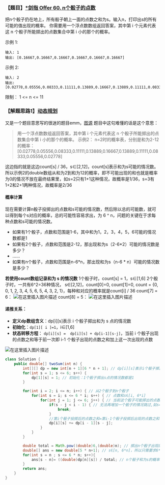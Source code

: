 ### 【题目】[*剑指 Offer 60. n个骰子的点数](https://leetcode-cn.com/problems/nge-tou-zi-de-dian-shu-lcof/)
把n个骰子扔在地上，所有骰子朝上一面的点数之和为s。输入n，打印出s的所有可能的值出现的概率。
你需要用一个浮点数数组返回答案，其中第 i 个元素代表这 n 个骰子所能掷出的点数集合中第 i 小的那个的概率。

示例 1:

	输入: 1
	输出: [0.16667,0.16667,0.16667,0.16667,0.16667,0.16667]
示例 2:

	输入: 2
	输出: [0.02778,0.05556,0.08333,0.11111,0.13889,0.16667,0.13889,0.11111,0.08333,0.05556,0.02778]

限制：
1 <= n <= 11

### 【解题思路1】[动态规划](https://leetcode-cn.com/problems/nge-tou-zi-de-dian-shu-lcof/solution/dong-tai-gui-hua-zhu-shi-qing-xi-by-zn5201314/)
又是一个题目意思写的很迷的题目emm，[图源](https://leetcode-cn.com/problems/nge-tou-zi-de-dian-shu-lcof/solution/di-gui-huo-zhe-die-dai-du-ke-yi-python-and-javascr/)
题目中这句难懂的话是这个意思：
> 用一个浮点数数组返回答案，其中第 i 个元素代表这 n 个骰子所能掷出的点数集合中第 i 小的那个的概率。
> 示例2：
> n=2时的概率表，分别是和为2-12的概率：
> [0.02778,0.05556,0.08333,0.11111,0.13889,0.16667,0.13889,0.11111,0.08333,0.05556,0.02778]

这边指的就是这边count[s] / 36，s∈[2,12]，count[s]表示和为s可能的情况数。
所以示例2的double数组从和为2到和为12的概率，即不可能出现的和也就是概率为0的情况不放在最终结果里，如s=2只有1+1这种情况，故概率是1/36，s=3有1+2和2+1两种情况，故概率是2/36

#### 概率计算
现在需要计算n骰子投掷出的点数和s可能的情况数，然后除以总的可能数，就可以得到每个s对应的概率，总的可能性容易求出，为 6 ^ n，问题的关键在于求每种点数和s可能的情况数。
- 如果有1个骰子，点数和范围是1-6，其中和为1，2，3，4，5，6可能的情况数都是1
- 如果有2个骰子，点数和范围是2-12，那出现和为s（2-6*2）可能的情况数是多少？
- ……
- 如果有n个骰子，点数和范围是n-6*n，那出现和为s（n-6 * n）可能的情况数是多少？

**若使用count数组记录和为 s 的情况数**
1个骰子时，count[s] = 1，s∈[1,6]
2个骰子时，一共有6^2=36种情况， s∈[2,12]，count[0]=0, count[1]=0,  count = {0, 0, 1, 2, 3, 4, 5, 6, 5, 4, 3, 2, 1}，每种和对应的概率就是count[i] / 36
count[7] = 6：
![在这里插入图片描述](https://img-blog.csdnimg.cn/20200623140211896.png?x-oss-process=image/watermark,type_ZmFuZ3poZW5naGVpdGk,shadow_10,text_aHR0cHM6Ly9ibG9nLmNzZG4ubmV0L1h1bkNpeQ==,size_16,color_FFFFFF,t_70)
count[8] = 5：
![在这里插入图片描述](https://img-blog.csdnimg.cn/20200623140231655.png?x-oss-process=image/watermark,type_ZmFuZ3poZW5naGVpdGk,shadow_10,text_aHR0cHM6Ly9ibG9nLmNzZG4ubmV0L1h1bkNpeQ==,size_16,color_FFFFFF,t_70)
#### 递推关系：
- **定义dp数组含义**：dp[i][s]表示 i 个骰子掷出和为 s 点的情况数
- **初始化**：`dp[1][ i ]=1`，i∈[1,6]
- **状态转移方程**： `dp[i][s] =  dp[i][s] + dp[i-1][s-j]`，当前 i 个骰子出现的点数之和等于前一次即 i-1 个骰子出现的点数之和加上这一次出现的点数

![在这里插入图片描述](https://img-blog.csdnimg.cn/20200911132320438.png?x-oss-process=image/watermark,type_ZmFuZ3poZW5naGVpdGk,shadow_10,text_aHR0cHM6Ly9ibG9nLmNzZG4ubmV0L1h1bkNpeQ==,size_16,color_FFFFFF,t_70#pic_center)

```java
class Solution {
    public double[] twoSum(int n) {
        int[][] dp = new int[n + 1][6 * n + 1]; // dp[i][s]表示i个骰子掷出s点的情况数，s∈[n, 6*n]
        for(int s = 1; s <= 6; s++) {
            dp[1][s] = 1; // 初始化：1个骰子掷出s点的情况数都是1
        }

        for(int i = 2; i <= n; i++) { // 从2个骰子到n个骰子
            for(int s = i; s <= 6 * i; s++) { // 点数和s∈[i, 6*i]
                for(int j = 1; j <= 6; j++) { // 当前这个骰子可能掷出的点数为[1,6]
                    if(s - j < i - 1) { // 无法再增加一个骰子的情况跳过,如s=3,j最多取到2
                        break;
                    }
                    //第i个骰子投掷后的点数之和=第i-1个骰子投掷后出现的点数之和(s-j)+这一次出现的点数j
                    dp[i][s] += dp[i - 1][s - j];
                }
            }
        }

        double total = Math.pow((double)6,(double)n); // 掷出n个骰子出现的所有情况有6^n个
        double[] ans = new double[5 * n+1]; // s∈[n, 6*n]，所以只需要求6*n-n+1=5*n+1个非0概率
        for(int s = n ; s <= 6 * n; s++){
            ans[s - n]= ((double)dp[n][s]) / total; // n个骰子和为s的概率为dp[n][s] / total
        }
        return ans;
    }
}
```